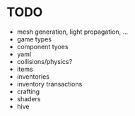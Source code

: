 # TODO

* mesh generation, light propagation, ...
* game types
* component tyoes
* yaml
* collisions/physics?
* items
* inventories
* inventory transactions
* crafting
* shaders
* hive

